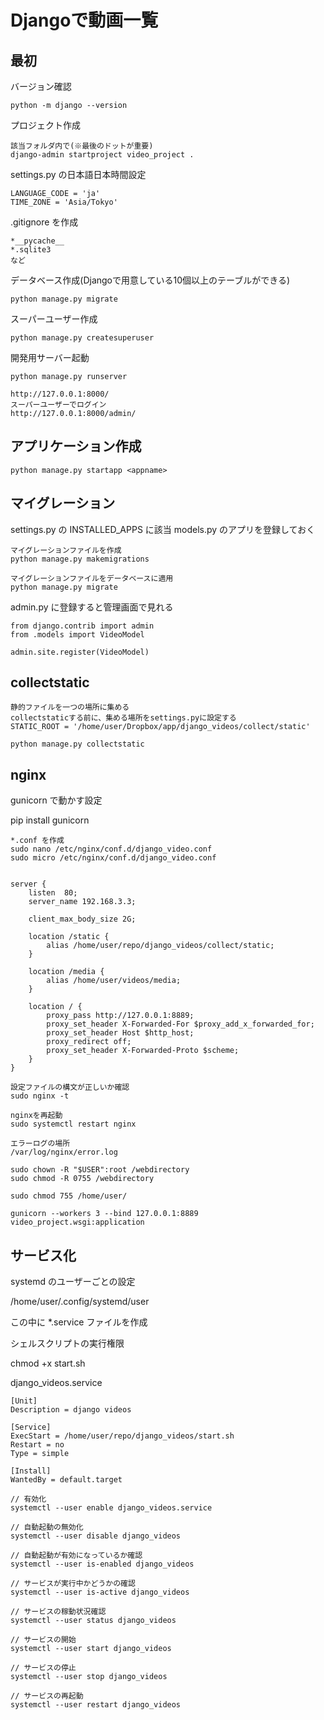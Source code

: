 # Djangoで動画一覧

## 最初

バージョン確認
```
python -m django --version
```
プロジェクト作成
```
該当フォルダ内で(※最後のドットが重要)
django-admin startproject video_project .
```
settings.py の日本語日本時間設定
```
LANGUAGE_CODE = 'ja'
TIME_ZONE = 'Asia/Tokyo'
```
.gitignore を作成
```
*__pycache__
*.sqlite3
など
```
データベース作成(Djangoで用意している10個以上のテーブルができる)
```
python manage.py migrate
```
スーパーユーザー作成
```
python manage.py createsuperuser
```
開発用サーバー起動
```
python manage.py runserver

http://127.0.0.1:8000/
スーパーユーザーでログイン
http://127.0.0.1:8000/admin/
```

## アプリケーション作成

```
python manage.py startapp <appname>
```

## マイグレーション

settings.py の INSTALLED_APPS に該当 models.py のアプリを登録しておく

```
マイグレーションファイルを作成
python manage.py makemigrations

マイグレーションファイルをデータベースに適用
python manage.py migrate
```

admin.py に登録すると管理画面で見れる

```
from django.contrib import admin
from .models import VideoModel

admin.site.register(VideoModel)
```

## collectstatic

```
静的ファイルを一つの場所に集める
collectstaticする前に、集める場所をsettings.pyに設定する
STATIC_ROOT = '/home/user/Dropbox/app/django_videos/collect/static'

python manage.py collectstatic
```

## nginx

gunicorn で動かす設定

pip install gunicorn

```
*.conf を作成
sudo nano /etc/nginx/conf.d/django_video.conf
sudo micro /etc/nginx/conf.d/django_video.conf


server {
    listen  80;
    server_name 192.168.3.3;

    client_max_body_size 2G;

    location /static {
        alias /home/user/repo/django_videos/collect/static;
    }

    location /media {
        alias /home/user/videos/media;
    }

    location / {
        proxy_pass http://127.0.0.1:8889;
        proxy_set_header X-Forwarded-For $proxy_add_x_forwarded_for;
        proxy_set_header Host $http_host;
        proxy_redirect off;
        proxy_set_header X-Forwarded-Proto $scheme;
    }
}

設定ファイルの構文が正しいか確認
sudo nginx -t

nginxを再起動
sudo systemctl restart nginx

エラーログの場所
/var/log/nginx/error.log

sudo chown -R "$USER":root /webdirectory
sudo chmod -R 0755 /webdirectory

sudo chmod 755 /home/user/

```

```
gunicorn --workers 3 --bind 127.0.0.1:8889 video_project.wsgi:application
```

## サービス化

systemd のユーザーごとの設定

/home/user/.config/systemd/user

この中に *.service ファイルを作成

シェルスクリプトの実行権限

chmod +x start.sh


django_videos.service
```
[Unit]
Description = django videos

[Service]
ExecStart = /home/user/repo/django_videos/start.sh
Restart = no
Type = simple

[Install]
WantedBy = default.target
```

```
// 有効化
systemctl --user enable django_videos.service

// 自動起動の無効化
systemctl --user disable django_videos

// 自動起動が有効になっているか確認
systemctl --user is-enabled django_videos

// サービスが実行中かどうかの確認
systemctl --user is-active django_videos

// サービスの稼動状況確認
systemctl --user status django_videos

// サービスの開始
systemctl --user start django_videos

// サービスの停止
systemctl --user stop django_videos

// サービスの再起動
systemctl --user restart django_videos
```

